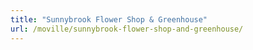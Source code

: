 ```yaml
---
title: "Sunnybrook Flower Shop & Greenhouse"
url: /moville/sunnybrook-flower-shop-and-greenhouse/
---
```

